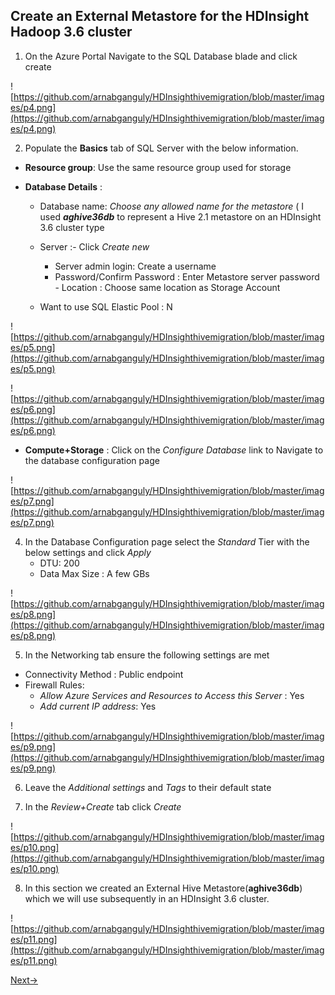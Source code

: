 
## Create an External Metastore for the HDInsight Hadoop 3.6 cluster

1. On the Azure Portal Navigate to the SQL Database blade and click create 

![https://github.com/arnabganguly/HDInsighthivemigration/blob/master/images/p4.png](https://github.com/arnabganguly/HDInsighthivemigration/blob/master/images/p4.png)

 2.  Populate the  **Basics**  tab of SQL Server  with the below information.

 -   **Resource group**:  Use the same resource group used for storage

 -   **Database Details** :  
       - Database name: *Choose any allowed name for the metastore* ( I used ***aghive36db*** to represent a Hive 2.1 metastore on an HDInsight 3.6 cluster type 
        - Server :- Click *Create new*
            - Server admin login: Create a username
             - Password/Confirm Password : Enter Metastore server password 
              - Location : Choose same location as Storage Account 
               
        - Want to use SQL Elastic Pool : N


![https://github.com/arnabganguly/HDInsighthivemigration/blob/master/images/p5.png](https://github.com/arnabganguly/HDInsighthivemigration/blob/master/images/p5.png)

![https://github.com/arnabganguly/HDInsighthivemigration/blob/master/images/p6.png](https://github.com/arnabganguly/HDInsighthivemigration/blob/master/images/p6.png)

 - **Compute+Storage** : Click on the *Configure Database* link  to Navigate to the database configuration page 

![https://github.com/arnabganguly/HDInsighthivemigration/blob/master/images/p7.png](https://github.com/arnabganguly/HDInsighthivemigration/blob/master/images/p7.png)

4. In the Database Configuration page select the *Standard* Tier with the below settings and click *Apply* 
    - DTU: 200
    - Data Max Size : A few GBs
 
![https://github.com/arnabganguly/HDInsighthivemigration/blob/master/images/p8.png](https://github.com/arnabganguly/HDInsighthivemigration/blob/master/images/p8.png)

 5. In the Networking tab ensure the following settings are met

 - Connectivity Method : Public endpoint
 - Firewall Rules:
    - *Allow Azure Services and Resources to Access this Server* : Yes
    - *Add current IP address*: Yes 

![https://github.com/arnabganguly/HDInsighthivemigration/blob/master/images/p9.png](https://github.com/arnabganguly/HDInsighthivemigration/blob/master/images/p9.png)

6. Leave the *Additional settings* and *Tags* to their default state

7.  In the *Review+Create* tab click *Create*

![https://github.com/arnabganguly/HDInsighthivemigration/blob/master/images/p10.png](https://github.com/arnabganguly/HDInsighthivemigration/blob/master/images/p10.png) 
   
8. In this section we created an External Hive Metastore(**aghive36db**) which we will use subsequently in an HDInsight 3.6 cluster. 

![https://github.com/arnabganguly/HDInsighthivemigration/blob/master/images/p11.png](https://github.com/arnabganguly/HDInsighthivemigration/blob/master/images/p11.png)

[Next->](https://github.com/arnabganguly/HDInsighthivemigration/blob/master/CreateHDInsight36cluster.md) 

<!--stackedit_data:
eyJoaXN0b3J5IjpbLTU3ODAyMjEzLC00MTg3NzQ2MjYsLTEwMj
cxMDQxNDAsMTA0NTEzOTczNV19
-->